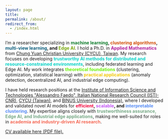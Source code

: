 ```yaml
---
layout: page
title:
permalink: /about/
redirect_from:
  - /index.html
---
```

 <!-- <img src="{{ site.baseurl }}/images/Kris.jpg" width="25%"  align="right">  
 <img src="{{ site.baseurl }}/images/Kris.jpg" style="width:25%; float: right; padding: 0px 0px 20px 20px">
 -->

I’m a researcher specializing in **<span style="color: #0D7C2B;">machine learning</span>, <span style="color: #D24E07;">clustering algorithms</span>, <span style="color: #0D5E7C;">multi-view learning</span>, and <span style="color: #78A70D;">Edge AI</span>**. I hold a Ph.D. in **<span style="color: #B31E9A;">Applied Mathematics</span>** from [Chung Yuan Christian University (CYCU), Taiwan](https://eng.cycu.edu.tw). My research focuses on developing **<span style="color: #07D2C6;">trustworthy AI methods for distributed and resource-constrained environments</span>**, including federated learning and Edge AI. My work integrates **<span style="color: #6CF208;">theoretical foundations</span>** (clustering, optimization, statistical learning) with **<span style="color: #F2C808;">practical applications</span>** (anomaly detection, decentralized AI, and industrial edge computing).

I have held research positions at the [Institute of Information Science and Technologies "Alessandro Faedo", Italian National Research Council (ISTI-CNR)](https://www.isti.cnr.it/en/), [CYCU (Taiwan)](https://eng.cycu.edu.tw), and [BINUS University (Indonesia)](https://binus.ac.id), where I developed and validated novel AI models for **<span style="color: #F2083E;">efficient</span>, <span style="color: #C256F5;">scalable</span>, and <span style="color: #568BF5;">interpretable clustering</span>**. My expertise aligns closely with **<span style="color: #77A986;">trustworthiness assurance, Edge AI, and Industrial edge applications</span>**, making me well-suited for roles in **<span style="color: #F56956;">academia and industry-driven AI research</span>**.

[CV available here (PDF file).](https://kristinap09.github.io/pdf/my_cv.pdf)

<br><br>


